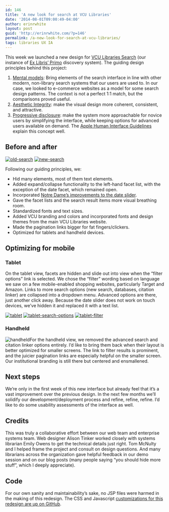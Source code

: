 ```yaml
---
id: 146
title: 'A new look for search at VCU Libraries'
date: '2014-08-01T09:00:49-04:00'
author: erinrwhite
layout: post
guid: 'http://erinrwhite.com/?p=146'
permalink: /a-new-look-for-search-at-vcu-libraries/
tags: libraries UX IA
---
```


This week we launched a new design for [VCU Libraries Search](http://search.library.vcu.edu/) (our instance of [Ex Libris’ Primo](http://www.exlibrisgroup.com/category/PrimoOverview) discovery system). The guiding design principles behind this project:

1. [Mental models](https://developer.apple.com/library/mac/documentation/userexperience/conceptual/applehiguidelines/HIPrinciples/HIPrinciples.html#//apple_ref/doc/uid/TP30000353-CJBDDFAJ): Bring elements of the search interface in line with other modern, non-library search systems that our users are used to. In our case, we looked to e-commerce websites as a model for some search design patterns. The context is not a perfect 1:1 match, but the comparisons proved useful.
2. [Aesthetic Integrity](http://www.usabilityfirst.com/glossary/aesthetic-integrity/): make the visual design more coherent, consistent, and attractive.
3. [Progressive disclosure](http://en.wikipedia.org/wiki/Progressive_disclosure): make the system more approachable for novice users by simplifying the interface, while keeping options for advanced users available on demand. The [Apple Human Interface Guidelines](https://developer.apple.com/library/mac/documentation/userexperience/conceptual/applehiguidelines/UEGuidelines/UEGuidelines.html) explain this concept well.

## Before and after

[![old-search]({{site.baseurl}}/assets//2013-2024//2014/07/old-search1-300x188.jpeg)]({{site.baseurl}}/assets//2013-2024//2014/07/old-search1.jpeg) [![new-search]({{site.baseurl}}/assets//2013-2024//2014/07/new-search-300x185.png)]({{site.baseurl}}/assets//2013-2024//2014/07/new-search.png)

Following our guiding principles, we:

- Hid many elements, most of them text elements.
- Added expand/collapse functionality to the left-hand facet list, with the exception of the date facet, which remained open.
- Incorporated [Notre Dame’s improvements to the date slider](https://github.com/ndlib/primo-date-slider).
- Gave the facet lists and the search result items more visual breathing room.
- Standardized fonts and text sizes.
- Added VCU branding and colors and incorporated fonts and design themes from the main VCU Libraries website.
- Made the pagination links bigger for fat fingers/clickers.
- Optimized for tablets and handheld devices.

## Optimizing for mobile

### Tablet

On the tablet view, facets are hidden and slide out into view when the “filter options” link is selected. We chose the “filter” wording based on language we saw on a few mobile-enabled shopping websites, particularly Target and Amazon. Links to more search options (new search, databases, citation linker) are collapsed into a dropdown menu. Advanced options are there, just another click away. Because the date slider does not work on touch devices, we’ve hidden it and replaced it with a text list.

[![tablet]({{site.baseurl}}/assets//2013-2024//2014/07/tablet-225x300.png)]({{site.baseurl}}/assets//2013-2024//2014/07/tablet.png) [![tablet-search-options]({{site.baseurl}}/assets//2013-2024//2014/07/tablet-search-options-225x300.png)]({{site.baseurl}}/assets//2013-2024//2014/07/tablet-search-options.png) [![tablet-filter]({{site.baseurl}}/assets//2013-2024//2014/07/tablet-filter-225x300.png)]({{site.baseurl}}/assets//2013-2024//2014/07/tablet-filter.png)

### Handheld

![handheld]({{site.baseurl}}/assets//2013-2024//2014/07/handheld-169x300.png)For the handheld view, we removed the advanced search and citation linker options entirely. I’d like to bring them back when their layout is better optimized for smaller screens. The link to filter results is prominent, and the juicier pagination links are especially helpful on the smaller screen. Our institutional branding is still there but centered and ensmallened.

## Next steps

We’re only in the first week of this new interface but already feel that it’s a vast improvement over the previous design. In the next few months we’ll solidify our development/deployment process and refine, refine, refine. I’d like to do some usability assessments of the interface as well.

## Credits

This was truly a collaborative effort between our web team and enterprise systems team. Web designer Alison Tinker worked closely with systems librarian Emily Owens to get the technical details just right. Tom McNulty and I helped frame the project and consult on design questions. And many librarians across the organization gave helpful feedback in our demo session and on our blog posts (many people saying “you should hide more stuff”, which I deeply appreciate).

## Code

For our own sanity and maintainability’s sake, no JSP files were harmed in the making of this redesign. The CSS and Javascript [customizations for this redesign are up on GitHub](https://github.com/vculibraries/alma-primo-customizations).
